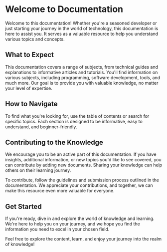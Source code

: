 # Welcome to Documentation

Welcome to this documentation! Whether you're a seasoned developer or just starting your journey in the world of technology, this documentation is here to assist you. It serves as a valuable resource to help you understand various topics and concepts.

## What to Expect

This documentation covers a range of subjects, from technical guides and explanations to informative articles and tutorials. You'll find information on various subjects, including programming, software development, tools, and much more. Our goal is to provide you with valuable knowledge, no matter your level of expertise.

## How to Navigate

To find what you're looking for, use the table of contents or search for specific topics. Each section is designed to be informative, easy to understand, and beginner-friendly.

## Contributing to the Knowledge

We encourage you to be an active part of this documentation. If you have insights, additional information, or new topics you'd like to see covered, you can contribute by adding new documents. Sharing your knowledge can help others on their learning journey.

To contribute, follow the guidelines and submission process outlined in the documentation. We appreciate your contributions, and together, we can make this resource even more valuable for everyone.

## Get Started

If you're ready, dive in and explore the world of knowledge and learning. We're here to help you on your journey, and we hope you find the information you need to excel in your chosen field.

Feel free to explore the content, learn, and enjoy your journey into the realm of knowledge!
